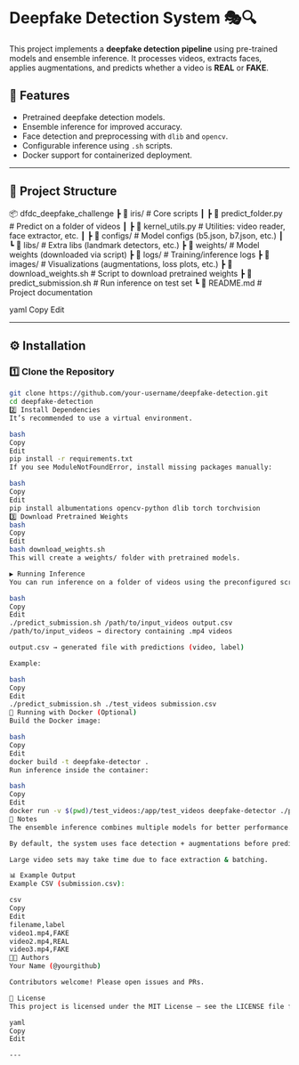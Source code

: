 # Deepfake Detection System 🎭🔍

This project implements a **deepfake detection pipeline** using pre-trained models and ensemble inference. It processes videos, extracts faces, applies augmentations, and predicts whether a video is **REAL** or **FAKE**.  

## 📌 Features
- Pretrained deepfake detection models.
- Ensemble inference for improved accuracy.
- Face detection and preprocessing with `dlib` and `opencv`.
- Configurable inference using `.sh` scripts.
- Docker support for containerized deployment.

---

## 📂 Project Structure
📦 dfdc_deepfake_challenge
┣ 📂 iris/ # Core scripts
┃ ┣ 📜 predict_folder.py # Predict on a folder of videos
┃ ┣ 📜 kernel_utils.py # Utilities: video reader, face extractor, etc.
┃ ┣ 📂 configs/ # Model configs (b5.json, b7.json, etc.)
┃ ┗ 📂 libs/ # Extra libs (landmark detectors, etc.)
┣ 📂 weights/ # Model weights (downloaded via script)
┣ 📂 logs/ # Training/inference logs
┣ 📂 images/ # Visualizations (augmentations, loss plots, etc.)
┣ 📜 download_weights.sh # Script to download pretrained weights
┣ 📜 predict_submission.sh # Run inference on test set
┗ 📜 README.md # Project documentation

yaml
Copy
Edit

---

## ⚙️ Installation

### 1️⃣ Clone the Repository
```bash
git clone https://github.com/your-username/deepfake-detection.git
cd deepfake-detection
2️⃣ Install Dependencies
It’s recommended to use a virtual environment.

bash
Copy
Edit
pip install -r requirements.txt
If you see ModuleNotFoundError, install missing packages manually:

bash
Copy
Edit
pip install albumentations opencv-python dlib torch torchvision
3️⃣ Download Pretrained Weights
bash
Copy
Edit
bash download_weights.sh
This will create a weights/ folder with pretrained models.

▶️ Running Inference
You can run inference on a folder of videos using the preconfigured script:

bash
Copy
Edit
./predict_submission.sh /path/to/input_videos output.csv
/path/to/input_videos → directory containing .mp4 videos

output.csv → generated file with predictions (video, label)

Example:

bash
Copy
Edit
./predict_submission.sh ./test_videos submission.csv
🐳 Running with Docker (Optional)
Build the Docker image:

bash
Copy
Edit
docker build -t deepfake-detector .
Run inference inside the container:

bash
Copy
Edit
docker run -v $(pwd)/test_videos:/app/test_videos deepfake-detector ./predict_submission.sh /app/test_videos submission.csv
📝 Notes
The ensemble inference combines multiple models for better performance.

By default, the system uses face detection + augmentations before prediction.

Large video sets may take time due to face extraction & batching.

📊 Example Output
Example CSV (submission.csv):

csv
Copy
Edit
filename,label
video1.mp4,FAKE
video2.mp4,REAL
video3.mp4,FAKE
👨‍💻 Authors
Your Name (@yourgithub)

Contributors welcome! Please open issues and PRs.

📜 License
This project is licensed under the MIT License – see the LICENSE file for details.

yaml
Copy
Edit

---
